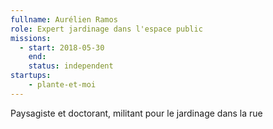 ```yaml
---
fullname: Aurélien Ramos
role: Expert jardinage dans l'espace public
missions:
  - start: 2018-05-30
    end:
    status: independent
startups:
    - plante-et-moi
---
```


Paysagiste et doctorant, militant pour le jardinage dans la rue
